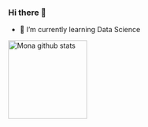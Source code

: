 ### Hi there 👋
- 🌱 I’m currently learning Data Science

<a href="https://github.com/MonaMunegan">
  <img height="160em" src="https://github-readme-stats.vercel.app/api?username=MonaMunegan&show_icons=true&theme=merko&count_private=true" alt="Mona github stats" />
  
</a>
<br/>

<!--
**MonaMunegan/MonaMunegan** is a ✨ _special_ ✨ repository because its `README.md` (this file) appears on your GitHub profile.

Here are some ideas to get you started:

- 🔭 I’m currently working on ...
- 🌱 I’m currently learning ...
- 👯 I’m looking to collaborate on ...
- 🤔 I’m looking for help with ...
- 💬 Ask me about ...
- 📫 How to reach me: ...
- 😄 Pronouns: ...
- ⚡ Fun fact: ...

- 🔭 I’m currently working at LTI as Software Engineer
- ⚡ Check my 🖋 [Website](https://recodehive.com/) or 🌱 [Online Course](https://recodehive.com/linkedin-bootcamp/)
- 📫 How to reach me: sanjay@recodehive.com
- 👯 I’m looking to collaborate on recodehive.com
- 💬 Ask me about SEO/Data Science

<a href="https://github.com/Sanjayviswa">
  <img height="160em" src="https://github-readme-stats.vercel.app/api?username=Sanjayviswa&show_icons=true&theme=merko&count_private=true" alt="Sanjay K V github stats" />
  <img height="160em" src="https://github-readme-stats.vercel.app/api/top-langs/?username=Sanjayviswa&theme=merko&layout=compact" alt="Sanjay's github top languages" />


<img height="160em" src="https://github-readme-stats.vercel.app/api/top-langs/?username=MonaMunegan&theme=merko&layout=compact" alt="Mona github top languages" />
</a>
<br/>
-->
